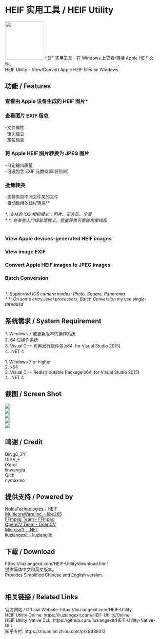 ﻿# HEIF 实用工具 / HEIF Utility
<img src="/img/HEIF-Utility-ico.png" height="125" width="125" />
HEIF 实用工具 - 在 Windows 上查看/转换 Apple HEIF 文件。<br>
HEIF Utility - View/Convert Apple HEIF files on Windows.<br>
<h2>功能 / Features</h2>
<h3>查看由 Apple 设备生成的 HEIF 图片*</h3>
<h3>查看图片 EXIF 信息</h3>
  -文件属性<br>
  -镜头信息<br>
  -定位信息
<h3>将 Apple HEIF 图片转换为 JPEG 图片</h3>
  -自定输出质量<br>
  -可选包含 EXIF 元数据(即将到来)
<h3>批量转换</h3>
  -支持来自不同文件夹的文件<br>
  -自动启用多线程转换**<br>
  <br>
<I>*: 支持的 iOS 相机模式：照片、正方形、全景</I><br>
<I>*&nbsp;*: 在某些入门级处理器上，批量转换可能使用单线程</I><br>
<br>
<h3>View Apple devices-generated HEIF images</h3>
<h3>View image EXIF</h3>
<h3>Convert Apple HEIF images to JPEG images</h3>
<h3>Batch Conversion</h3>
<br>
<I>*: Supported iOS camera modes: Photo, Square, Panorama<br></I>
<I>*&nbsp;*: On some entry-level processors, Batch Conversion my use single-threaded</I>
<br>
<h2>系统需求 / System Requirement</h2>
1. Windows 7 或更新版本的操作系统<br>
2. 64 位操作系统<br>
3. Visual C++ 可再发行组件包(x64, for Visual Studio 2015)<br>
4. .NET 4<br>
<br>
1. Windows 7 or higher<br>
2. x64<br>
3. Visual C++ Redistributable Package(x64, for Visual Studio 2015)<br>
4. .NET 4
<br>
<h2>截图 / Screen Shot</h2>
<img src="/img/HEIFUScreenShot1.png"><br>
<img src="/img/HEIFUScreenShot2.png"><br>
<img src="/img/HEIFUScreenShot3.png"><br>
<img src="/img/HEIFUScreenShot4.png"><br>
<img src="/img/HEIFUScreenShot5.png">
<br>
<h2>鸣谢 / Credit</h2>
DiNgO_ZY<br>
GiGA_F<br>
iXerol<br>
linwangjia<br>
Qich<br>
nymaxmo<br>
<h2>提供支持 / Powered by</h2>
<a href="https://github.com/nokiatech/heif">NokiaTechnologies - HEIF</a><br>
<a href="http://x265.org/">MulticoreWare Inc. - libx265</a><br>
<a href="https://www.ffmpeg.org/">FFmpeg Team - FFmpeg</a><br>
<a href="http://opencv.org/">OpenCV Team - OpenCV</a><br>
<a href="https://www.microsoft.com/net">Microsoft - .NET</a><br>
<a href="https://github.com/liuziangexit/liuzianglib">liuziangexit - liuzianglib</a><br>
<h2>下载 / Download</h2>
https://liuziangexit.com/HEIF-Utility/download.html <br>
提供简体中文和英文版本。<br>
Provides Simplified Chinese and English version.<br>
<br>
<h2>相关链接 / Related Links</h2>
官方网站 / Official Website: https://liuziangexit.com/HEIF-Utility <br>
HEIF Utility Online: https://liuziangexit.com/HEIF-Utility/Online <br>
HEIF Utility Native DLL: https://github.com/liuziangexit/HEIF-Utility-Native-DLL <br>
知乎专栏: https://zhuanlan.zhihu.com/p/29439313
